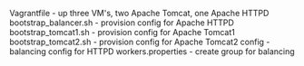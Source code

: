 Vagrantfile - up three VM's, two Apache Tomcat, one Apache HTTPD
bootstrap_balancer.sh - provision config for Apache HTTPD
bootstrap_tomcat1.sh - provision config for Apache Tomcat1
bootstrap_tomcat2.sh - provision config for Apache Tomcat2
config - balancing config for HTTPD
workers.properties - create group for balancing
